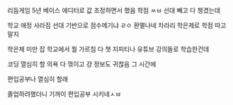 리듬게임 5년 베이스
에디터로 값 조정하면서 했음
학점 ㅆㅂ 선대 빼고 다 챙겼는데

학교 애정 사라짐
선대 기반으로 점수메기냐 ㄹㅇ 환멸나네
차라리 학은제로 학점 따고말지

학은제 미만 잡
학교에서 뭘 가르침 다 챗 지피티나
유튜브 강의들로 학습한건데

코딩 열심히 할 의욕 다 꺾이고 걍
정보도 귀찮음 그 시간에

편입공부나 열심히 할래

졸업하려했더니 기꺼이 편입공부 시키네ㅅㅂ